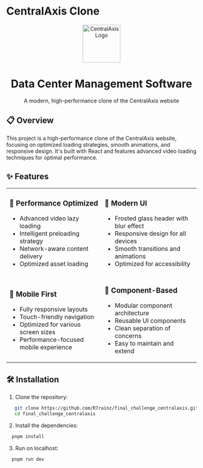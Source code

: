 # CentralAxis Clone

<div align="center">
  <img src="https://www.centralaxis.com/_next/image?url=%2Flogo_white_icon_only.png&w=96&q=75" alt="CentralAxis Logo" width="100" />
  <h1>Data Center Management Software</h1>
  <p>A modern, high-performance clone of the CentralAxis website</p>
</div>

## 📋 Overview

This project is a high-performance clone of the CentralAxis website, focusing on optimized loading strategies, smooth animations, and responsive design. It's built with React and features advanced video loading techniques for optimal performance.

## ✨ Features

<table>
  <tr>
    <td width="50%">
      <h3>🚀 Performance Optimized</h3>
      <ul>
        <li>Advanced video lazy loading</li>
        <li>Intelligent preloading strategy</li>
        <li>Network-aware content delivery</li>
        <li>Optimized asset loading</li>
      </ul>
    </td>
    <td width="50%">
      <h3>🎨 Modern UI</h3>
      <ul>
        <li>Frosted glass header with blur effect</li>
        <li>Responsive design for all devices</li>
        <li>Smooth transitions and animations</li>
        <li>Optimized for accessibility</li>
      </ul>
    </td>
  </tr>
  <tr>
    <td width="50%">
      <h3>📱 Mobile First</h3>
      <ul>
        <li>Fully responsive layouts</li>
        <li>Touch-friendly navigation</li>
        <li>Optimized for various screen sizes</li>
        <li>Performance-focused mobile experience</li>
      </ul>
    </td>
    <td width="50%">
      <h3>🧩 Component-Based</h3>
      <ul>
        <li>Modular component architecture</li>
        <li>Reusable UI components</li>
        <li>Clean separation of concerns</li>
        <li>Easy to maintain and extend</li>
      </ul>
    </td>
  </tr>
</table>

## 🛠️ Installation

1. Clone the repository:
```bash
   git clone https://github.com/R7rainz/final_challenge_centralaxis.git
   cd final_challenge_centralaxis
```
2. Install the dependencies:
```bash
  pnpm install
```

3. Run on localhost:
```bash
  pnpm run dev
```
